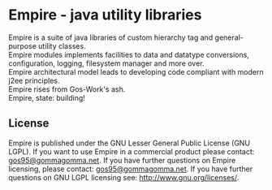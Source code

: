 # Empire - java utility libraries
Empire is a suite of java libraries of custom hierarchy tag and general-purpose utility classes.</br>
Empire modules implements facilities to data and datatype conversions, configuration,
logging, filesystem manager and more over.</br>
Empire architectural model leads to developing code compliant with modern j2ee principles.</br>
Empire rises from Gos-Work's ash.</br>
Empire, state: building!</br>


## License
Empire is published under the GNU Lesser General Public License (GNU LGPL).
If you want to use Empire in a commercial product please contact: <gos95@gommagomma.net>.
If you have further questions on Empire licensing, please contact: <gos95@gommagomma.net>.
If you have further questions on GNU LGPL licensing see: <http://www.gnu.org/licenses/>.